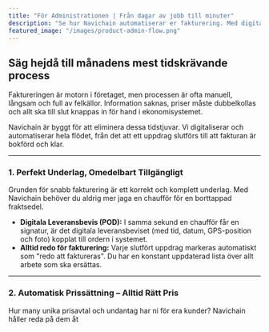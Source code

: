 ```yaml
---
title: "För Administrationen | Från dagar av jobb till minuter"
description: "Se hur Navichain automatiserar er fakturering. Med digitala underlag, automatiska prisberäkningar och direkt koppling till ert ekonomisystem sparar ni tid och förbättrar kassaflödet."
featured_image: "/images/product-admin-flow.png"
---
```


## Säg hejdå till månadens mest tidskrävande process

Faktureringen är motorn i företaget, men processen är ofta manuell, långsam och full av felkällor. Information saknas, priser måste dubbelkollas och allt ska till slut knappas in för hand i ekonomisystemet.

Navichain är byggt för att eliminera dessa tidstjuvar. Vi digitaliserar och automatiserar hela flödet, från det att ett uppdrag slutförs till att fakturan är bokförd och klar.

---

### 1. Perfekt Underlag, Omedelbart Tillgängligt

Grunden för snabb fakturering är ett korrekt och komplett underlag. Med Navichain behöver du aldrig mer jaga en chaufför för en borttappad fraktsedel.

* **Digitala Leveransbevis (POD):** I samma sekund en chaufför får en signatur, är det digitala leveransbeviset (med tid, datum, GPS-position och foto) kopplat till ordern i systemet.
* **Alltid redo för fakturering:** Varje slutfört uppdrag markeras automatiskt som "redo att faktureras". Du har en konstant uppdaterad lista över allt arbete som ska ersättas.

---

### 2. Automatisk Prissättning – Alltid Rätt Pris

Hur many unika prisavtal och undantag har ni för era kunder? Navichain håller reda på dem åt